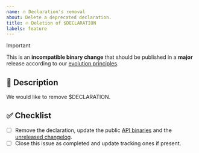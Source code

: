 ```yaml
---
name: 🔥 Declaration's removal
about: Delete a deprecated declaration.
title: 🔥 Deletion of $DECLARATION
labels: feature
---
```


> [!IMPORTANT]
> This is an **incompatible binary change** that should be published in a **major** release according to our [evolution principles](https://github.com/kotools/types/blob/main/documentation/declarations-lifecycle.md).

## 📝 Description

We would like to remove $DECLARATION.

<!-- Uncomment this section if your issue depends on another one.
## 🔗 Dependencies

This issue is blocked by the following ones:
- [ ] #ITEM
-->

## ✅ Checklist

- [ ] Remove the declaration, update the public [API binaries] and the [unreleased changelog].
- [ ] Close this issue as completed and update tracking ones if present.

[api binaries]: https://github.com/kotools/types/blob/main/CONTRIBUTING.md#checking-the-api-binaries
[unreleased changelog]: https://github.com/kotools/types/blob/main/CHANGELOG.md#unreleased
